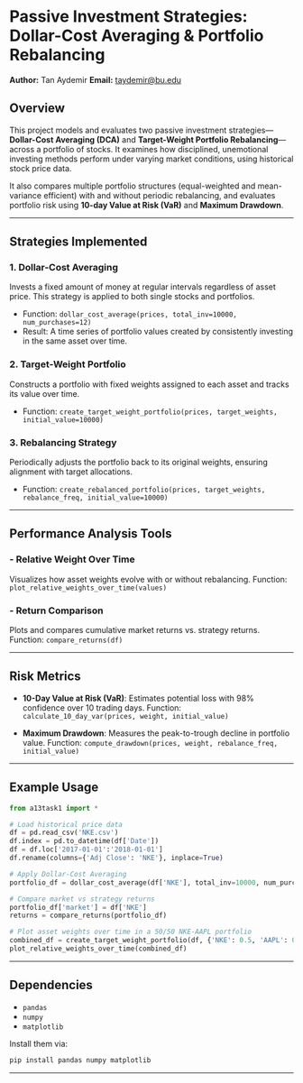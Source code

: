 # Passive Investment Strategies: Dollar-Cost Averaging & Portfolio Rebalancing

**Author:** Tan Aydemir
**Email:** [taydemir@bu.edu](mailto:taydemir@bu.edu)

## Overview

This project models and evaluates two passive investment strategies—**Dollar-Cost Averaging (DCA)** and **Target-Weight Portfolio Rebalancing**—across a portfolio of stocks. It examines how disciplined, unemotional investing methods perform under varying market conditions, using historical stock price data.

It also compares multiple portfolio structures (equal-weighted and mean-variance efficient) with and without periodic rebalancing, and evaluates portfolio risk using **10-day Value at Risk (VaR)** and **Maximum Drawdown**.

---

## Strategies Implemented

### 1. **Dollar-Cost Averaging**

Invests a fixed amount of money at regular intervals regardless of asset price. This strategy is applied to both single stocks and portfolios.

* Function: `dollar_cost_average(prices, total_inv=10000, num_purchases=12)`
* Result: A time series of portfolio values created by consistently investing in the same asset over time.

### 2. **Target-Weight Portfolio**

Constructs a portfolio with fixed weights assigned to each asset and tracks its value over time.

* Function: `create_target_weight_portfolio(prices, target_weights, initial_value=10000)`

### 3. **Rebalancing Strategy**

Periodically adjusts the portfolio back to its original weights, ensuring alignment with target allocations.

* Function: `create_rebalanced_portfolio(prices, target_weights, rebalance_freq, initial_value=10000)`

---

## Performance Analysis Tools

### - **Relative Weight Over Time**

Visualizes how asset weights evolve with or without rebalancing.
Function: `plot_relative_weights_over_time(values)`

### - **Return Comparison**

Plots and compares cumulative market returns vs. strategy returns.
Function: `compare_returns(df)`

---

## Risk Metrics

* **10-Day Value at Risk (VaR)**:
  Estimates potential loss with 98% confidence over 10 trading days.
  Function: `calculate_10_day_var(prices, weight, initial_value)`

* **Maximum Drawdown**:
  Measures the peak-to-trough decline in portfolio value.
  Function: `compute_drawdown(prices, weight, rebalance_freq, initial_value)`

---

## Example Usage

```python
from a13task1 import *

# Load historical price data
df = pd.read_csv('NKE.csv')
df.index = pd.to_datetime(df['Date'])
df = df.loc['2017-01-01':'2018-01-01']
df.rename(columns={'Adj Close': 'NKE'}, inplace=True)

# Apply Dollar-Cost Averaging
portfolio_df = dollar_cost_average(df['NKE'], total_inv=10000, num_purchases=12)

# Compare market vs strategy returns
portfolio_df['market'] = df['NKE']
returns = compare_returns(portfolio_df)

# Plot asset weights over time in a 50/50 NKE-AAPL portfolio
combined_df = create_target_weight_portfolio(df, {'NKE': 0.5, 'AAPL': 0.5})
plot_relative_weights_over_time(combined_df)
```

---

## Dependencies

* `pandas`
* `numpy`
* `matplotlib`

Install them via:

```bash
pip install pandas numpy matplotlib
```

---

